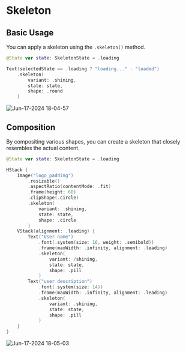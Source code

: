 # Skeleton
## Basic Usage
You can apply a skeleton using the `.skeleton()` method.
```swift
@State var state: SkeletonState = .loading

Text(selectedState == .loading ? "loading..." : "loaded")
    .skeleton(
        variant: .shining,
        state: state,
        shape: .round
    )
```
![Jun-17-2024 18-04-57](https://github.com/dodo849/DesignSystemBookApp/assets/71880682/1eb57283-fffa-41c8-94fe-8ba4f44357ad)
<br>


## Composition
By compositing various shapes, you can create a skeleton that closely resembles the actual content.
```swift
@State var state: SkeletonState = .loading

HStack {
    Image("logo_padding")
        .resizable()
        .aspectRatio(contentMode: .fit)
        .frame(height: 60)
        .clipShape(.circle)
        .skeleton(
            variant: .shining,
            state: state,
            shape: .circle
        )
    VStack(alignment: .leading) {
        Text("User name")
            .font(.system(size: 16, weight: .semibold))
            .frame(maxWidth: .infinity, alignment: .leading)
            .skeleton(
                variant: /shining,
                state: state,
                shape: .pill
            )
        Text("user description")
            .font(.system(size: 14))
            .frame(maxWidth: .infinity, alignment: .leading)
            .skeleton(
                variant: .shining,
                state: state,
                shape: .pill
            )
    }
}
```
![Jun-17-2024 18-05-03](https://github.com/dodo849/DesignSystemBookApp/assets/71880682/2050688d-1b7b-4a4e-a2b2-f5d8f88ba77e)
